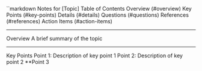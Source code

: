 ``markdown
Notes for [Topic]
Table of Contents
Overview (#overview)
Key Points (#key-points)
Details (#details)
Questions (#questions)
References (#references)
Action Items (#action-items)

---

Overview
A brief summary of the topic

---

Key Points
Point 1: Description of key point 1
Point 2: Description of key point 2
**Point 3
